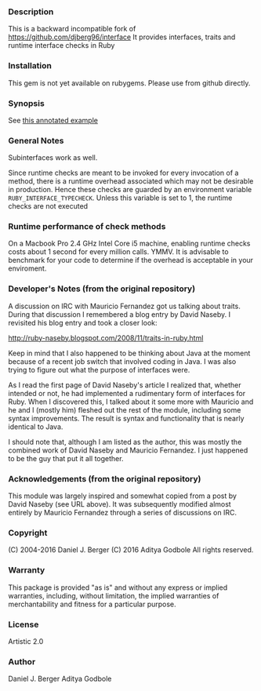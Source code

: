 ### Description
This is a backward incompatible fork of https://github.com/djberg96/interface
It provides interfaces, traits and runtime interface checks in Ruby 

### Installation
This gem is not yet available on rubygems. Please use from github directly.

### Synopsis
See [this annotated example](examples/demo.rb)

### General Notes

Subinterfaces work as well. 

Since runtime checks are meant to be invoked for every invocation of a method,
there is a runtime overhead associated which may not be desirable in
production. Hence these checks are guarded by an environment variable
`RUBY_INTERFACE_TYPECHECK`. Unless this variable is set to 1, the runtime
checks are not executed

### Runtime performance of check methods

On a Macbook Pro 2.4 GHz Intel Core i5 machine, enabling runtime checks costs
about 1 second for every million calls. YMMV.  It is advisable to benchmark for
your code to determine if the overhead is acceptable in your enviroment.

### Developer's Notes (from the original repository)
  A discussion on IRC with Mauricio Fernandez got us talking about traits.
  During that discussion I remembered a blog entry by David Naseby. I 
  revisited his blog entry and took a closer look:

  http://ruby-naseby.blogspot.com/2008/11/traits-in-ruby.html

  Keep in mind that I also happened to be thinking about Java at the moment
  because of a recent job switch that involved coding in Java. I was also
  trying to figure out what the purpose of interfaces were.

  As I read the first page of David Naseby's article I realized that,
  whether intended or not, he had implemented a rudimentary form of interfaces
  for Ruby. When I discovered this, I talked about it some more with Mauricio
  and he and I (mostly him) fleshed out the rest of the module, including some
  syntax improvements. The result is syntax and functionality that is nearly
  identical to Java.

  I should note that, although I am listed as the author, this was mostly the
  combined work of David Naseby and Mauricio Fernandez. I just happened to be
  the guy that put it all together.

### Acknowledgements (from the original repository)
  This module was largely inspired and somewhat copied from a post by
  David Naseby (see URL above). It was subsequently modified almost entirely
  by Mauricio Fernandez through a series of discussions on IRC.
	
### Copyright
  (C) 2004-2016 Daniel J. Berger
  (C) 2016 Aditya Godbole
  All rights reserved.
	
### Warranty
  This package is provided "as is" and without any express or
  implied warranties, including, without limitation, the implied
  warranties of merchantability and fitness for a particular purpose.
	
### License
  Artistic 2.0
	
### Author
  Daniel J. Berger
  Aditya Godbole

